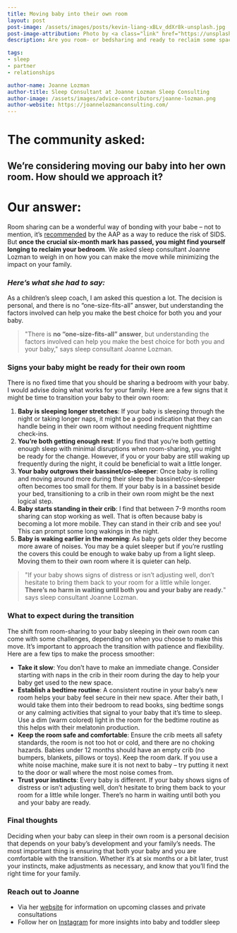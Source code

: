 ```yaml
---
title: Moving baby into their own room
layout: post
post-image: /assets/images/posts/kevin-liang-xBLv_ddXr8k-unsplash.jpg
post-image-attribution: Photo by <a class="link" href="https://unsplash.com/@liangkevin?utm_content=creditCopyText&utm_medium=referral&utm_source=unsplash" target="_blank" rel="noopener noreferrer nofollow"><span>kevin liang</span></a> on <a class="link" href="https://unsplash.com/photos/woman-and-baby-lying-on-bed-xBLv_ddXr8k?utm_content=creditCopyText&utm_medium=referral&utm_source=unsplash" target="_blank" rel="noopener noreferrer nofollow"><span>Unsplash</span></a>
description: Are you room- or bedsharing and ready to reclaim some space? Sleep consultant Joanne Lozman covers signs and an action plan for moving your baby into their own room.

tags:
- sleep
- partner
- relationships

author-name: Joanne Lozman
author-title: Sleep Consultant at Joanne Lozman Sleep Consulting
author-image: /assets/images/advice-contributors/joanne-lozman.png
author-website: https://joannelozmanconsulting.com/
---
```


# The community asked:

## We’re considering moving our baby into her own room. How should we approach it?

# Our answer:

Room sharing can be a wonderful way of bonding with your babe – not to mention, it’s [recommended](https://publications.aap.org/pediatrics/article/150/1/e2022057990/188304/Sleep-Related-Infant-Deaths-Updated-2022) by the AAP as a way to reduce the risk of SIDS. But **once the crucial six-month mark has passed, you might find yourself longing to reclaim your bedroom**. We asked sleep consultant Joanne Lozman to weigh in on how you can make the move while minimizing the impact on your family.

### *Here’s what she had to say:*

As a children’s sleep coach, I am asked this question a lot. The decision is personal, and there is no “one-size-fits-all” answer, but understanding the factors involved can help you make the best choice for both you and your baby.

> "There is **no “one-size-fits-all” answer**, but understanding the factors involved can help you make the best choice for both you and your baby," says sleep consultant Joanne Lozman.

### Signs your baby might be ready for their own room

There is no fixed time that you should be sharing a bedroom with your baby. I would advise doing what works for your family. Here are a few signs that it might be time to transition your baby to their own room:

1. **Baby is sleeping longer stretches**: If your baby is sleeping through the night or taking longer naps, it might be a good indication that they can handle being in their own room without needing frequent nighttime check-ins.
2. **You’re both getting enough rest**: If you find that you’re both getting enough sleep with minimal disruptions when room-sharing, you might be ready for the change. However, if you or your baby are still waking up frequently during the night, it could be beneficial to wait a little longer.
3. **Your baby outgrows their bassinet/co-sleeper**: Once baby is rolling and moving around more during their sleep the bassinet/co-sleeper often becomes too small for them. If your baby is in a bassinet beside your bed, transitioning to a crib in their own room might be the next logical step.
4. **Baby starts standing in their crib**: I find that between 7-9 months room sharing can stop working as well. That is often because baby is becoming a lot more mobile. They can stand in their crib and see you! This can prompt some long wakings in the night.
5. **Baby is waking earlier in the morning**: As baby gets older they become more aware of noises. You may be a quiet sleeper but if you’re rustling the covers this could be enough to wake baby up from a light sleep. Moving them to their own room where it is quieter can help.

> "If your baby shows signs of distress or isn’t adjusting well, don’t hesitate to bring them back to your room for a little while longer. **There’s no harm in waiting until both you and your baby are ready.**" says sleep consultant Joanne Lozman.

### What to expect during the transition

The shift from room-sharing to your baby sleeping in their own room can come with some challenges, depending on when you choose to make this move. It’s important to approach the transition with patience and flexibility. Here are a few tips to make the process smoother:

- **Take it slow**: You don’t have to make an immediate change. Consider starting with naps in the crib in their room during the day to help your baby get used to the new space.
- **Establish a bedtime routine**: A consistent routine in your baby’s new room helps your baby feel secure in their new space. After their bath, I would take them into their bedroom to read books, sing bedtime songs or any calming activities that signal to your baby that it’s time to sleep. Use a dim (warm colored) light in the room for the bedtime routine as this helps with their melatonin production.
- **Keep the room safe and comfortable**: Ensure the crib meets all safety standards, the room is not too hot or cold, and there are no choking hazards. Babies under 12 months should have an empty crib (no bumpers, blankets, pillows or toys). Keep the room dark. If you use a white noise machine, make sure it is not next to baby – try putting it next to the door or wall where the most noise comes from.
- **Trust your instincts**: Every baby is different. If your baby shows signs of distress or isn’t adjusting well, don’t hesitate to bring them back to your room for a little while longer. There’s no harm in waiting until both you and your baby are ready.

### Final thoughts

Deciding when your baby can sleep in their own room is a personal decision that depends on your baby’s development and your family’s needs. The most important thing is ensuring that both your baby and you are comfortable with the transition. Whether it’s at six months or a bit later, trust your instincts, make adjustments as necessary, and know that you’ll find the right time for your family.

### Reach out to Joanne 

- Via her [website](https://joannelozmanconsulting.com/) for information on upcoming classes and private consultations
- Follow her on [Instagram](https://www.instagram.com/joannelozmansleep) for more insights into baby and toddler sleep